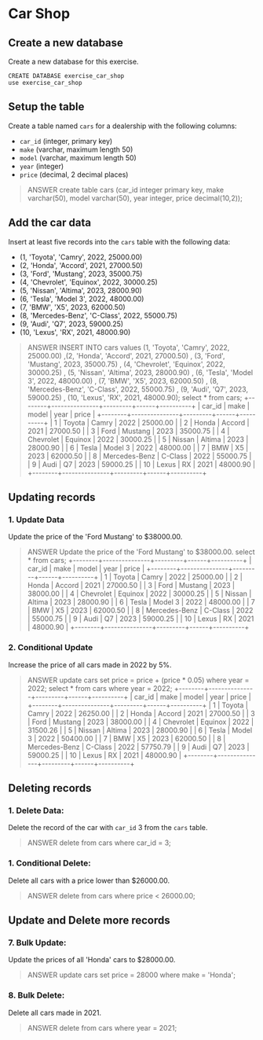 # Car Shop

## Create a new database
Create a new database for this exercise.
```
CREATE DATABASE exercise_car_shop
use exercise_car_shop
```

## Setup the table 
Create a table named `cars` for a dealership with the following columns:
   - `car_id` (integer, primary key)
   - `make` (varchar, maximum length 50)
   - `model` (varchar, maximum length 50)
   - `year` (integer)
   - `price` (decimal, 2 decimal places)

> ANSWER
create table cars (car_id integer primary key, make varchar(50), model varchar(50), year integer, price decimal(10,2));

## Add the car data
Insert at least five records into the `cars` table with the following data:
   - (1, 'Toyota', 'Camry', 2022, 25000.00)
   - (2, 'Honda', 'Accord', 2021, 27000.50)
   - (3, 'Ford', 'Mustang', 2023, 35000.75)
   - (4, 'Chevrolet', 'Equinox', 2022, 30000.25)
   - (5, 'Nissan', 'Altima', 2023, 28000.90)
   - (6, 'Tesla', 'Model 3', 2022, 48000.00)
   - (7, 'BMW', 'X5', 2023, 62000.50)
   - (8, 'Mercedes-Benz', 'C-Class', 2022, 55000.75)
   - (9, 'Audi', 'Q7', 2023, 59000.25)
   - (10, 'Lexus', 'RX', 2021, 48000.90)

> ANSWER
INSERT INTO cars values (1, 'Toyota', 'Camry', 2022, 25000.00)
   ,(2, 'Honda', 'Accord', 2021, 27000.50)
   , (3, 'Ford', 'Mustang', 2023, 35000.75)
   , (4, 'Chevrolet', 'Equinox', 2022, 30000.25)
   , (5, 'Nissan', 'Altima', 2023, 28000.90)
   , (6, 'Tesla', 'Model 3', 2022, 48000.00)
   , (7, 'BMW', 'X5', 2023, 62000.50)
   , (8, 'Mercedes-Benz', 'C-Class', 2022, 55000.75)
   , (9, 'Audi', 'Q7', 2023, 59000.25)
   , (10, 'Lexus', 'RX', 2021, 48000.90);
select * from cars;
+--------+---------------+---------+------+----------+
| car_id | make          | model   | year | price    |
+--------+---------------+---------+------+----------+
|      1 | Toyota        | Camry   | 2022 | 25000.00 |
|      2 | Honda         | Accord  | 2021 | 27000.50 |
|      3 | Ford          | Mustang | 2023 | 35000.75 |
|      4 | Chevrolet     | Equinox | 2022 | 30000.25 |
|      5 | Nissan        | Altima  | 2023 | 28000.90 |
|      6 | Tesla         | Model 3 | 2022 | 48000.00 |
|      7 | BMW           | X5      | 2023 | 62000.50 |
|      8 | Mercedes-Benz | C-Class | 2022 | 55000.75 |
|      9 | Audi          | Q7      | 2023 | 59000.25 |
|     10 | Lexus         | RX      | 2021 | 48000.90 |
+--------+---------------+---------+------+----------+

## Updating records 
### 1. **Update Data**
Update the price of the 'Ford Mustang' to $38000.00.

> ANSWER
Update the price of the 'Ford Mustang' to $38000.00.
select * from cars;
+--------+---------------+---------+------+----------+
| car_id | make          | model   | year | price    |
+--------+---------------+---------+------+----------+
|      1 | Toyota        | Camry   | 2022 | 25000.00 |
|      2 | Honda         | Accord  | 2021 | 27000.50 |
|      3 | Ford          | Mustang | 2023 | 38000.00 |
|      4 | Chevrolet     | Equinox | 2022 | 30000.25 |
|      5 | Nissan        | Altima  | 2023 | 28000.90 |
|      6 | Tesla         | Model 3 | 2022 | 48000.00 |
|      7 | BMW           | X5      | 2023 | 62000.50 |
|      8 | Mercedes-Benz | C-Class | 2022 | 55000.75 |
|      9 | Audi          | Q7      | 2023 | 59000.25 |
|     10 | Lexus         | RX      | 2021 | 48000.90 |
+--------+---------------+---------+------+----------+

### 2. **Conditional Update**
Increase the price of all cars made in 2022 by 5%.

> ANSWER
update cars set price = price + (price * 0.05) where year = 2022;
> select * from cars where year = 2022;
+--------+---------------+---------+------+----------+
| car_id | make          | model   | year | price    |
+--------+---------------+---------+------+----------+
|      1 | Toyota        | Camry   | 2022 | 26250.00 |
|      2 | Honda         | Accord  | 2021 | 27000.50 |
|      3 | Ford          | Mustang | 2023 | 38000.00 |
|      4 | Chevrolet     | Equinox | 2022 | 31500.26 |
|      5 | Nissan        | Altima  | 2023 | 28000.90 |
|      6 | Tesla         | Model 3 | 2022 | 50400.00 |
|      7 | BMW           | X5      | 2023 | 62000.50 |
|      8 | Mercedes-Benz | C-Class | 2022 | 57750.79 |
|      9 | Audi          | Q7      | 2023 | 59000.25 |
|     10 | Lexus         | RX      | 2021 | 48000.90 |
+--------+---------------+---------+------+----------+

## Deleting records
### 1. **Delete Data:**
Delete the record of the car with `car_id` 3 from the `cars` table.

> ANSWER
 delete from cars where car_id = 3;

### 1. **Conditional Delete:**
Delete all cars with a price lower than $26000.00.

> ANSWER
delete from cars where price < 26000.00;

## Update and Delete more records
### 7. **Bulk Update:**
Update the prices of all 'Honda' cars to $28000.00.

> ANSWER
update cars set price = 28000 where make = 'Honda';


### 8. **Bulk Delete:**
Delete all cars made in 2021.

> ANSWER
delete from cars where year = 2021;

